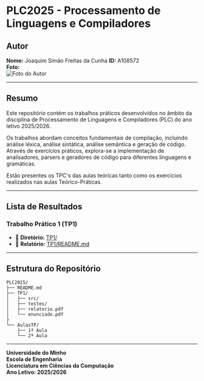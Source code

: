 # PLC2025 - Processamento de Linguagens e Compiladores

## Autor

**Nome:** Joaquim Simão Freitas da Cunha
**ID:** A108572  
**Foto:**  
![Foto do Autor](caminho/para/sua/foto.jpg)

---

## Resumo

Este repositório contém os trabalhos práticos desenvolvidos no âmbito da disciplina de Processamento de Linguagens e Compiladores (PLC) do ano letivo 2025/2026.

Os trabalhos abordam conceitos fundamentais de compilação, incluindo análise léxica, análise sintática, análise semântica e geração de código. Através de exercícios práticos, explora-se a implementação de analisadores, parsers e geradores de código para diferentes linguagens e gramáticas.

Estão presentes os TPC's das aulas teóricas tanto como os exercícios realizados nas aulas Teórico-Práticas.

---

## Lista de Resultados

### Trabalho Prático 1 (TP1)

- 📁 **Diretório:** [TP1/](./TP1/)
- 📄 **Relatório:** [TP1/README.md](./TP1/README.md)

---

## Estrutura do Repositório

```
PLC2025/
├── README.md
├── TP1/
│   ├── src/
│   ├── testes/
│   ├── relatorio.pdf
│   └── enunciado.pdf
├
└── AulasTP/
    ├── 1ª Aula
    └── 2ª Aula
```

---

**Universidade do Minho**  
**Escola de Engenharia**  
**Licenciatura em Ciências da Computação**  
**Ano Letivo: 2025/2026**
